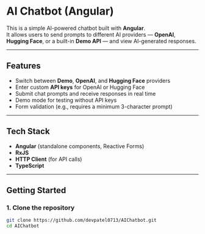 # AI Chatbot (Angular)

This is a simple AI-powered chatbot built with **Angular**.  
It allows users to send prompts to different AI providers — **OpenAI**, **Hugging Face**, or a built-in **Demo API** — and view AI-generated responses.

---

## Features
- Switch between **Demo**, **OpenAI**, and **Hugging Face** providers  
- Enter custom **API keys** for OpenAI or Hugging Face  
- Submit chat prompts and receive responses in real time  
- Demo mode for testing without API keys  
- Form validation (e.g., requires a minimum 3-character prompt)  

---

## Tech Stack
- **Angular** (standalone components, Reactive Forms)  
- **RxJS**  
- **HTTP Client** (for API calls)  
- **TypeScript**  

---

## Getting Started

### 1. Clone the repository
```bash
git clone https://github.com/devpatel0713/AIChatbot.git
cd AIChatbot
